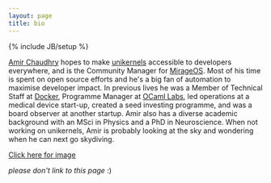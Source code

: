 ```yaml
---
layout: page
title: bio
---
```

{% include JB/setup %}

[Amir Chaudhry][amir] hopes to make [unikernels][] accessible to
developers everywhere, and is the Community Manager for [MirageOS][]. Most of
his time is spent on open source efforts and he's a big fan of automation to
maximise developer impact. In previous lives he was a
Member of Technical Staff at [Docker][], Programme Manager at
[OCaml Labs][], led operations at a medical device start-up, created a seed
investing programme, and was a board observer at another startup.
Amir also has a diverse academic background with an MSci in Physics and a PhD
in Neuroscience. When not working on unikernels, Amir is probably looking at
the sky and wondering when he can next go skydiving.

<!-- Amir is Programme Manager in the [OCaml Labs][] group at the 
[Cambridge Computer Laboratory][CL]. His industrial experience ranges from 
early-stage startups ([CTC][], [GoTestIt][]) to blue chip multi-nationals 
([NGG plc][]) and he has worked on Special Projects at Red Gate Software. He 
co-founded the [Springboard][] accelerator programme (now part of 
[Techstars][]), funding four teams for three months in Cambridge. Following 
this, he led an investment into one of the companies and served as Board 
Observer. Amir also led [Cambridge University Entrepreneurs][CUE], where he 
founded the software competition, based on the principle of developing 
prototypes rather than business plans. Amir has a diverse academic 
background with an MSci in Physics and a PhD in Neuroscience -->

[Click here for image](/images/amc-large.jpg)

*please don't link to this page* :)

[amir]: http://amirchaudhry.com
[Docker]: https://www.docker.com
[unikernels]: http://unikernel.org
[MirageOS]: https://mirage.io
[OCaml Labs]: http://www.cl.cam.ac.uk/projects/ocamllabs/

[CL]: http://www.cl.cam.ac.uk
[CTC]: http://www.temperatureconcepts.com
[GoTestIt]: http://thenextweb.com/uk/2009/12/02/red-gate-software-acquire-gotestit-testing-environment-start-ups
[NGG plc]: http://www.nationalgrid.com
[Springboard]: http://springboard.com
[Techstars]: http://www.techstars.com/program/locations/london/
[CUE]: http://www.cue.org.uk
